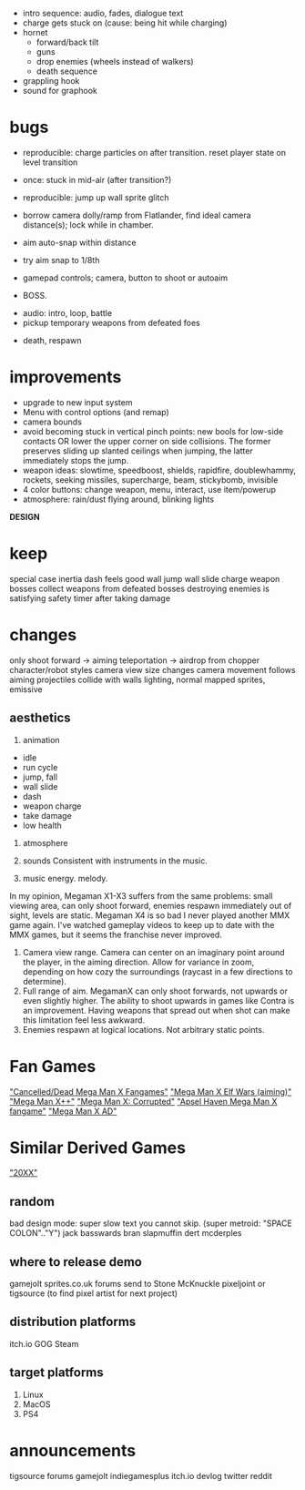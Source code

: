 
+ intro sequence: audio, fades, dialogue text
+ charge gets stuck on (cause: being hit while charging)
+ hornet
  + forward/back tilt
  + guns
  + drop enemies (wheels instead of walkers)
  + death sequence
+ grappling hook
+ sound for graphook

# bugs
- reproducible: charge particles on after transition. reset player state on level transition
- once: stuck in mid-air (after transition?)
- reproducible: jump up wall sprite glitch


- borrow camera dolly/ramp from Flatlander, find ideal camera distance(s); lock while in chamber.
- aim auto-snap within distance
- try aim snap to 1/8th
- gamepad controls; camera, button to shoot or autoaim

* BOSS.
- audio: intro, loop, battle
- pickup temporary weapons from defeated foes
* death, respawn

# improvements
- upgrade to new input system
- Menu with control options (and remap)
- camera bounds
- avoid becoming stuck in vertical pinch points: new bools for low-side contacts OR lower the upper corner on side collisions. The former preserves sliding up slanted ceilings when jumping, the latter immediately stops the jump.
- weapon ideas: slowtime, speedboost, shields, rapidfire, doublewhammy, rockets, seeking missiles, supercharge, beam, stickybomb, invisible
- 4 color buttons: change weapon, menu, interact, use item/powerup
- atmosphere: rain/dust flying around, blinking lights


**DESIGN**
# keep
special case inertia
dash feels good
wall jump
wall slide
charge weapon
bosses
collect weapons from defeated bosses
destroying enemies is satisfying
safety timer after taking damage

# changes
only shoot forward -> aiming
teleportation -> airdrop from chopper
character/robot styles
camera view size changes
camera movement follows aiming
projectiles collide with walls
lighting, normal mapped sprites, emissive


## aesthetics
1. animation
- idle
- run cycle
- jump, fall
- wall slide
- dash
- weapon charge
- take damage
- low health

1. atmosphere

2. sounds
Consistent with instruments in the music.

3. music
energy. melody.


In my opinion, Megaman X1-X3 suffers from the same problems: small viewing area, can only shoot forward, enemies respawn immediately out of sight, levels are static.
Megaman X4 is so bad I never played another MMX game again. I've watched gameplay videos to keep up to date with the MMX games, but it seems the franchise never improved.

1. Camera view range.
Camera can center on an imaginary point around the player, in the aiming direction. Allow for variance in zoom, depending on how cozy the surroundings (raycast in a few directions to determine).
2. Full range of aim.
MegamanX can only shoot forwards, not upwards or even slightly higher. The ability to shoot upwards in games like Contra is an improvement. Having weapons that spread out when shot can make this limitation feel less awkward.
3. Enemies respawn at logical locations.
Not arbitrary static points.

# Fan Games
["Cancelled/Dead Mega Man X Fangames"](https://www.youtube.com/watch?v=PB8pMBSK8AU)
["Mega Man X Elf Wars (aiming)"](https://youtu.be/xGahhqoooT0?t=109)
["Mega Man X++"](https://www.youtube.com/watch?v=twI3res-obs)
["Mega Man X: Corrupted"](http://www.megamanxcorrupted.com/)
["Apsel Haven Mega Man X fangame"](https://www.youtube.com/watch?v=CwW_cziXs4U)
["Mega Man X AD"](https://reploidsoft.blogspot.com/)
# Similar Derived Games
["20XX"](https://store.steampowered.com/app/322110/20XX/)


## random
bad design mode: super slow text you cannot skip. (super metroid: "SPACE COLON".."Y")
jack basswards
bran slapmuffin
dert mcderples


## where to release demo
gamejolt
sprites.co.uk forums
send to Stone McKnuckle
pixeljoint or tigsource (to find pixel artist for next project)
## distribution platforms
itch.io
GOG
Steam
## target platforms
1. Linux
2. MacOS
3. PS4
# announcements
tigsource forums
gamejolt
indiegamesplus
itch.io devlog
twitter
reddit
